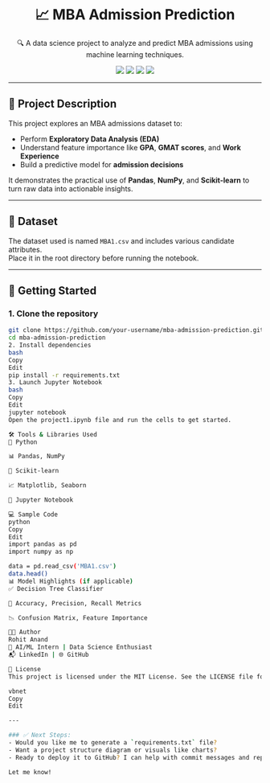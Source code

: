<h1 align="center">📈 MBA Admission Prediction</h1>

<p align="center">
  🔍 A data science project to analyze and predict MBA admissions using machine learning techniques.
</p>

<p align="center">
  <img src="https://img.shields.io/badge/Python-3.9-blue.svg" />
  <img src="https://img.shields.io/badge/Jupyter-Notebook-orange.svg" />
  <img src="https://img.shields.io/badge/ML-Scikit--Learn-brightgreen" />
  <img src="https://img.shields.io/badge/License-MIT-lightgrey.svg" />
</p>

---

## 🧠 Project Description

This project explores an MBA admissions dataset to:
- Perform **Exploratory Data Analysis (EDA)**
- Understand feature importance like **GPA**, **GMAT scores**, and **Work Experience**
- Build a predictive model for **admission decisions**

It demonstrates the practical use of **Pandas**, **NumPy**, and **Scikit-learn** to turn raw data into actionable insights.

---

## 📁 Dataset

The dataset used is named `MBA1.csv` and includes various candidate attributes.  
Place it in the root directory before running the notebook.

---

## 🚀 Getting Started

### 1. Clone the repository

```bash
git clone https://github.com/your-username/mba-admission-prediction.git
cd mba-admission-prediction
2. Install dependencies
bash
Copy
Edit
pip install -r requirements.txt
3. Launch Jupyter Notebook
bash
Copy
Edit
jupyter notebook
Open the project1.ipynb file and run the cells to get started.

🛠️ Tools & Libraries Used
📌 Python

📊 Pandas, NumPy

🧠 Scikit-learn

📈 Matplotlib, Seaborn

📘 Jupyter Notebook

💻 Sample Code
python
Copy
Edit
import pandas as pd
import numpy as np

data = pd.read_csv('MBA1.csv')
data.head()
📊 Model Highlights (if applicable)
✅ Decision Tree Classifier

🎯 Accuracy, Precision, Recall Metrics

📉 Confusion Matrix, Feature Importance

👨‍💻 Author
Rohit Anand
💼 AI/ML Intern | Data Science Enthusiast
📬 LinkedIn | 🌐 GitHub

📜 License
This project is licensed under the MIT License. See the LICENSE file for details.

vbnet
Copy
Edit

---

### ✅ Next Steps:
- Would you like me to generate a `requirements.txt` file?
- Want a project structure diagram or visuals like charts?
- Ready to deploy it to GitHub? I can help with commit messages and repo setup too.

Let me know!
